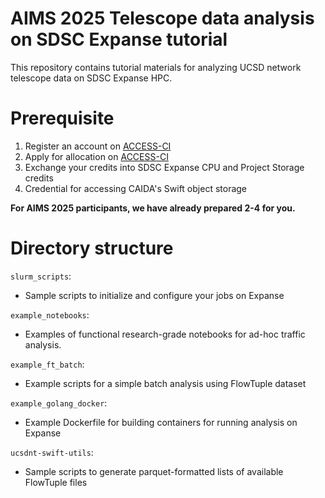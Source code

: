 # AIMS 2025 Telescope data analysis on SDSC Expanse tutorial

This repository contains tutorial materials for analyzing UCSD network telescope data on SDSC Expanse HPC. 

# Prerequisite 
 1. Register an account on [ACCESS-CI](https://access-ci.org) 
 2. Apply for allocation on [ACCESS-CI](https://access-ci.org) 
 3. Exchange your credits into SDSC Expanse CPU and Project Storage credits
 4. Credential for accessing CAIDA's Swift object storage

**For AIMS 2025 participants, we have already prepared 2-4 for you.**

# Directory structure
`slurm_scripts`:
 - Sample scripts to initialize and configure your jobs on Expanse

`example_notebooks`:
 - Examples of functional research-grade notebooks for ad-hoc traffic analysis.

`example_ft_batch`:
 - Example scripts for a simple batch analysis using FlowTuple dataset

`example_golang_docker`:
 - Example Dockerfile for building containers for running analysis on Expanse

`ucsdnt-swift-utils`:
 - Sample scripts to generate parquet-formatted lists of available FlowTuple files
 
